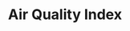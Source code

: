 ---
title: Air Quality Index
pollutants: 
  - pollutant: O3
    label: OZONE
  - pollutant: PM2.5
    label: PM2.5
  - pollutant: PM10
    label: PM10
  - pollutant: CO
    label: CO
  - pollutant: NO2
    label: NO2
headline:
  img: https://caltech-prod.s3.amazonaws.com/main/images/2021-Campus-Aerials-00513-WE.336e18bc.fill-1600x810-c100.jpg
  alt: ""
  link: ""
  title: "Fifty Years of Clearing the Skies"
useful-links:
  - link: ""
    title: "link 1"
  - link: ""
    title: "link 2"
  - link: ""
    title: "nicelonglinkthatwillbeuseful.org"
---